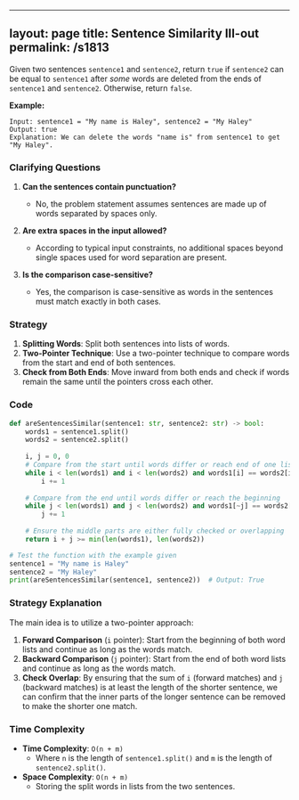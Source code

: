 
---
layout: page
title:  Sentence Similarity III-out
permalink: /s1813
---

Given two sentences `sentence1` and `sentence2`, return `true` if `sentence2` can be equal to `sentence1` after *some* words are deleted from the ends of `sentence1` and `sentence2`. Otherwise, return `false`.

**Example:**
```
Input: sentence1 = "My name is Haley", sentence2 = "My Haley"
Output: true
Explanation: We can delete the words "name is" from sentence1 to get "My Haley".
```

### Clarifying Questions
1. **Can the sentences contain punctuation?**
   - No, the problem statement assumes sentences are made up of words separated by spaces only.
   
2. **Are extra spaces in the input allowed?**
   - According to typical input constraints, no additional spaces beyond single spaces used for word separation are present.

3. **Is the comparison case-sensitive?**
   - Yes, the comparison is case-sensitive as words in the sentences must match exactly in both cases.

### Strategy

1. **Splitting Words**: Split both sentences into lists of words.
2. **Two-Pointer Technique**: Use a two-pointer technique to compare words from the start and end of both sentences.
3. **Check from Both Ends**: Move inward from both ends and check if words remain the same until the pointers cross each other.

### Code

```python
def areSentencesSimilar(sentence1: str, sentence2: str) -> bool:
    words1 = sentence1.split()
    words2 = sentence2.split()
    
    i, j = 0, 0
    # Compare from the start until words differ or reach end of one list
    while i < len(words1) and i < len(words2) and words1[i] == words2[i]:
        i += 1
    
    # Compare from the end until words differ or reach the beginning
    while j < len(words1) and j < len(words2) and words1[~j] == words2[~j]:
        j += 1
    
    # Ensure the middle parts are either fully checked or overlapping
    return i + j >= min(len(words1), len(words2))

# Test the function with the example given
sentence1 = "My name is Haley"
sentence2 = "My Haley"
print(areSentencesSimilar(sentence1, sentence2))  # Output: True
```

### Strategy Explanation

The main idea is to utilize a two-pointer approach:
1. **Forward Comparison** (`i` pointer): Start from the beginning of both word lists and continue as long as the words match.
2. **Backward Comparison** (`j` pointer): Start from the end of both word lists and continue as long as the words match.
3. **Check Overlap**: By ensuring that the sum of `i` (forward matches) and `j` (backward matches) is at least the length of the shorter sentence, we can confirm that the inner parts of the longer sentence can be removed to make the shorter one match.

### Time Complexity

- **Time Complexity**: `O(n + m)`
  - Where `n` is the length of `sentence1.split()` and `m` is the length of `sentence2.split()`.
- **Space Complexity**: `O(n + m)`
  - Storing the split words in lists from the two sentences.